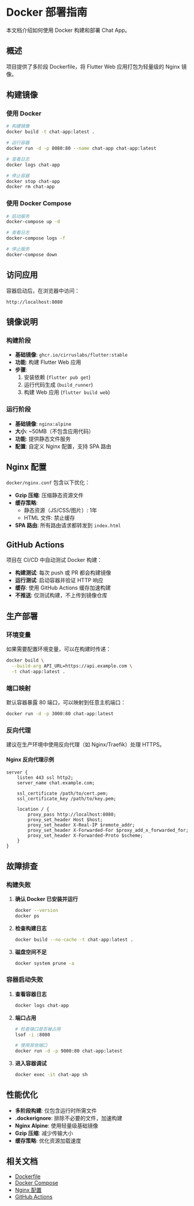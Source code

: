 # Docker 部署指南

本文档介绍如何使用 Docker 构建和部署 Chat App。

## 概述

项目提供了多阶段 Dockerfile，将 Flutter Web 应用打包为轻量级的 Nginx 镜像。

## 构建镜像

### 使用 Docker

```bash
# 构建镜像
docker build -t chat-app:latest .

# 运行容器
docker run -d -p 8080:80 --name chat-app chat-app:latest

# 查看日志
docker logs chat-app

# 停止容器
docker stop chat-app
docker rm chat-app
```

### 使用 Docker Compose

```bash
# 启动服务
docker-compose up -d

# 查看日志
docker-compose logs -f

# 停止服务
docker-compose down
```

## 访问应用

容器启动后，在浏览器中访问：

```
http://localhost:8080
```

## 镜像说明

### 构建阶段

- **基础镜像**: `ghcr.io/cirruslabs/flutter:stable`
- **功能**: 构建 Flutter Web 应用
- **步骤**:
  1. 安装依赖 (`flutter pub get`)
  2. 运行代码生成 (`build_runner`)
  3. 构建 Web 应用 (`flutter build web`)

### 运行阶段

- **基础镜像**: `nginx:alpine`
- **大小**: ~50MB（不包含应用代码）
- **功能**: 提供静态文件服务
- **配置**: 自定义 Nginx 配置，支持 SPA 路由

## Nginx 配置

`docker/nginx.conf` 包含以下优化：

- **Gzip 压缩**: 压缩静态资源文件
- **缓存策略**: 
  - 静态资源（JS/CSS/图片）: 1年
  - HTML 文件: 禁止缓存
- **SPA 路由**: 所有路由请求都转发到 `index.html`

## GitHub Actions

项目在 CI/CD 中自动测试 Docker 构建：

- **构建测试**: 每次 push 或 PR 都会构建镜像
- **运行测试**: 启动容器并验证 HTTP 响应
- **缓存**: 使用 GitHub Actions 缓存加速构建
- **不推送**: 仅测试构建，不上传到镜像仓库

## 生产部署

### 环境变量

如果需要配置环境变量，可以在构建时传递：

```bash
docker build \
  --build-arg API_URL=https://api.example.com \
  -t chat-app:latest .
```

### 端口映射

默认容器暴露 80 端口，可以映射到任意主机端口：

```bash
docker run -d -p 3000:80 chat-app:latest
```

### 反向代理

建议在生产环境中使用反向代理（如 Nginx/Traefik）处理 HTTPS。

#### Nginx 反向代理示例

```nginx
server {
    listen 443 ssl http2;
    server_name chat.example.com;

    ssl_certificate /path/to/cert.pem;
    ssl_certificate_key /path/to/key.pem;

    location / {
        proxy_pass http://localhost:8080;
        proxy_set_header Host $host;
        proxy_set_header X-Real-IP $remote_addr;
        proxy_set_header X-Forwarded-For $proxy_add_x_forwarded_for;
        proxy_set_header X-Forwarded-Proto $scheme;
    }
}
```

## 故障排查

### 构建失败

1. **确认 Docker 已安装并运行**
   ```bash
   docker --version
   docker ps
   ```

2. **检查构建日志**
   ```bash
   docker build --no-cache -t chat-app:latest .
   ```

3. **磁盘空间不足**
   ```bash
   docker system prune -a
   ```

### 容器启动失败

1. **查看容器日志**
   ```bash
   docker logs chat-app
   ```

2. **端口占用**
   ```bash
   # 检查端口是否被占用
   lsof -i :8080
   
   # 使用其他端口
   docker run -d -p 9000:80 chat-app:latest
   ```

3. **进入容器调试**
   ```bash
   docker exec -it chat-app sh
   ```

## 性能优化

- **多阶段构建**: 仅包含运行时所需文件
- **.dockerignore**: 排除不必要的文件，加速构建
- **Nginx Alpine**: 使用轻量级基础镜像
- **Gzip 压缩**: 减少传输大小
- **缓存策略**: 优化资源加载速度

## 相关文档

- [Dockerfile](../Dockerfile)
- [Docker Compose](../docker-compose.yml)
- [Nginx 配置](../docker/nginx.conf)
- [GitHub Actions](.github/workflows/flutter_test.yml)
